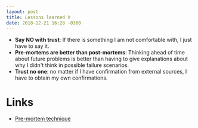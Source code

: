 ```yaml
---
layout: post
title: Lessons learned V
date: 2018-12-21 16:28 -0300
---
```


- **Say NO with trust**: If there is something I am not comfortable with, I
  just have to say it.
- **Pre-mortems are better than post-mortems**: Thinking ahead of time about
  future problems is better than having to give explanations about why I didn't
  think in possible failure scenarios.
- **Trust no one**: no matter if I have confirmation from external sources, I
  have to obtain my own confirmations.

# Links

* [Pre-mortem technique](https://www.riskology.co/pre-mortem-technique/)
